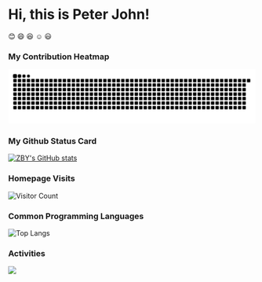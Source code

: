 # Hi, this is Peter John!
:blush: :smile: :laughing: :relaxed: :smiley: 

### My Contribution Heatmap
![](https://github.com/cloud-zhoubingye/cloud-zhoubingye/blob/output/github-contribution-grid-snake.svg)
### My Github Status Card
[![ZBY's GitHub stats](https://github-readme-stats.vercel.app/api?username=cloud-zhoubingye&show_icons=true&theme=merko)]()
### Homepage Visits
![Visitor Count](https://profile-counter.glitch.me/cloud-zhoubingye/count.svg)
### Common Programming Languages
![Top Langs](https://github-readme-stats.vercel.app/api/top-langs/?username=cloud-zhoubingye&layout=compact&theme=tokyonight)
### Activities
![](https://github-readme-activity-graph.cyclic.app/graph?username=cloud-zhoubingye&theme=dracula)

